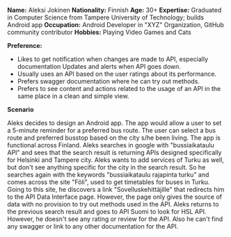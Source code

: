 **Name:** Aleksi Jokinen
**Nationality:** Finnish
**Age:** 30+
**Expertise:** Graduated in Computer Science from Tampere University of Technology; builds Android app
**Occupation:** Android Developer in "XYZ" Organization, GitHub community contributor
**Hobbies:** Playing Video Games and Cats

**Preference:**

* Likes to get notification when changes are made to API, especially documentation Updates and alerts when API goes down.
* Usually uses an API based on the user ratings about its performance.
* Prefers swagger documentation where he can try out methods.
* Prefers to see content and actions related to the usage of an API in the same place in a clean and simple view.


**Scenario**


Aleks decides to design an Android app.
The app would allow a user to set a 5-minute reminder for a preferred bus route. The user can select a bus route and preferred busstop based on the city s/he been living. The app is functional across Finland.
Aleks searches in google with "bussiaikataulu API" and sees that the search result is returning APIs designed specifically for Helsinki and Tampere city.
Aleks wants to add services of Turku as well, but don't see anything specific for the city in the search result.
So he searches again with the keywords "bussiaikataulu rajapinta turku" and comes across the site "Föli", used to get timetables for buses in Turku.
Going to this site, he discovers a link "Sovelluskehittäjille" that redirects him to the API Data Interface page.
However, the page only gives the source of data with no provision to try out methods used in the API.
Aleks returns to the previous search result and goes to API Suomi to look for HSL API. However, he doesn't see any rating or review for the API. Also he can't find any swagger or link to any other documentation for the API.
